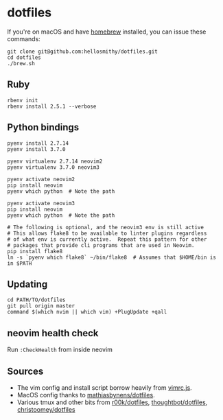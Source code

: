 # dotfiles

If you're on macOS and have [homebrew](https://brew.sh) installed,
you can issue these commands:

```
git clone git@github.com:hellosmithy/dotfiles.git
cd dotfiles
./brew.sh
```

## Ruby

```
rbenv init
rbenv install 2.5.1 --verbose
```

## Python bindings

```
pyenv install 2.7.14
pyenv install 3.7.0

pyenv virtualenv 2.7.14 neovim2
pyenv virtualenv 3.7.0 neovim3

pyenv activate neovim2
pip install neovim
pyenv which python  # Note the path

pyenv activate neovim3
pip install neovim
pyenv which python  # Note the path

# The following is optional, and the neovim3 env is still active
# This allows flake8 to be available to linter plugins regardless
# of what env is currently active.  Repeat this pattern for other
# packages that provide cli programs that are used in Neovim.
pip install flake8
ln -s `pyenv which flake8` ~/bin/flake8  # Assumes that $HOME/bin is in $PATH
```

## Updating

```
cd PATH/TO/dotfiles
git pull origin master
command $(which nvim || which vim) +PlugUpdate +qall
```

## neovim health check

Run `:CheckHealth` from inside neovim

## Sources

- The vim config and install script borrow heavily from [vimrc.js](https://github.com/zperrault/vimrc.js).
- MacOS config thanks to [mathiasbynens/dotfiles](https://github.com/mathiasbynens/dotfiles).
- Various tmux and other bits from [r00k/dotfiles](https://github.com/r00k/dotfiles), [thoughtbot/dotfiles](https://github.com/thoughtbot/dotfiles), [christoomey/dotfiles](https://github.com/christoomey/dotfiles)
